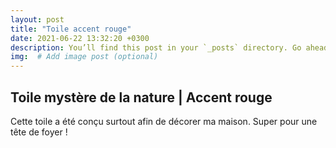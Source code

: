 ```yaml
---
layout: post
title: "Toile accent rouge"
date: 2021-06-22 13:32:20 +0300
description: You’ll find this post in your `_posts` directory. Go ahead and edit it and re-build the site to see your changes. # Add post description (optional)
img:  # Add image post (optional)
---
```

## Toile mystère de la nature | Accent rouge
Cette toile a été conçu surtout afin de décorer ma maison.
Super pour une tête de foyer !

[jekyll-docs]: https://jekyllrb.com/docs/home
[jekyll-gh]:   https://github.com/jekyll/jekyll
[jekyll-talk]: https://talk.jekyllrb.com/
